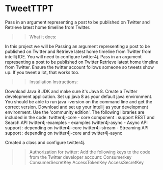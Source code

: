 # TweetTTPT
Pass in an argument representing a post to be published on Twitter and Retrieve latest home timeline from Twitter.


>>What it does:

In this project we will be Passing an argument representing a post to be published on Twitter and Retrieve latest home timeline from Twitter from intellij IDE. 
You will need to configure twitter4j. Pass in an argument representing a post to be published on Twitter Retrieve latest home timeline from Twitter. Ensure the twitter account follows someone so tweets show up. If you tweet a lot, that works too.

>>Installation Instructions:

Download Java 8 JDK and make sure it's Java 8.
Create a Twitter development application. 
Set up java 8 as your default java environment. 
You should be able to run java -version on the command line and get the correct version. Download and set up your Intellij as your development environment. Use the 'community edition'. The following libraries are included in the code: twitter4j-core - core component : support REST and Search API twitter4j-examples - examples twitter4j-async - Async API support : depending on twitter4j-core twitter4j-stream - Streaming API support : depending on twitter4j-core and twitter4j-async

Created a class and configure twitter4j. 
>>Authorization for twitter: 
>>Add the following keys to the code from the Twitter developer account: 
>>Consumerkey 
>>ConsumerSecretKey
>>AccessTokenKey 
>>AccessSecretKey
